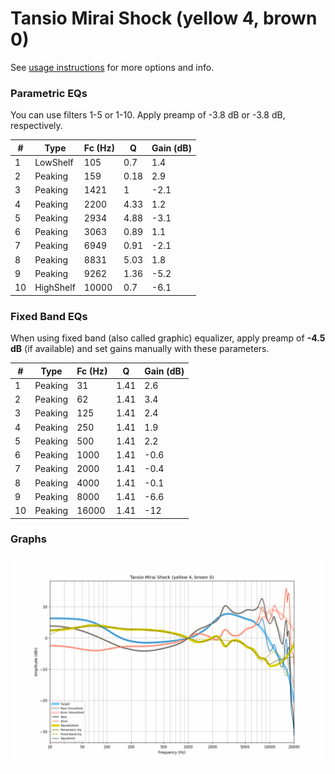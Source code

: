 # Tansio Mirai Shock (yellow 4, brown 0)
See [usage instructions](https://github.com/jaakkopasanen/AutoEq#usage) for more options and info.

### Parametric EQs
You can use filters 1-5 or 1-10. Apply preamp of -3.8 dB or -3.8 dB, respectively.

|   # | Type      |   Fc (Hz) |    Q |   Gain (dB) |
|-----|-----------|-----------|------|-------------|
|   1 | LowShelf  |       105 | 0.7  |         1.4 |
|   2 | Peaking   |       159 | 0.18 |         2.9 |
|   3 | Peaking   |      1421 | 1    |        -2.1 |
|   4 | Peaking   |      2200 | 4.33 |         1.2 |
|   5 | Peaking   |      2934 | 4.88 |        -3.1 |
|   6 | Peaking   |      3063 | 0.89 |         1.1 |
|   7 | Peaking   |      6949 | 0.91 |        -2.1 |
|   8 | Peaking   |      8831 | 5.03 |         1.8 |
|   9 | Peaking   |      9262 | 1.36 |        -5.2 |
|  10 | HighShelf |     10000 | 0.7  |        -6.1 |

### Fixed Band EQs
When using fixed band (also called graphic) equalizer, apply preamp of **-4.5 dB** (if available) and set gains manually with these parameters.

|   # | Type    |   Fc (Hz) |    Q |   Gain (dB) |
|-----|---------|-----------|------|-------------|
|   1 | Peaking |        31 | 1.41 |         2.6 |
|   2 | Peaking |        62 | 1.41 |         3.4 |
|   3 | Peaking |       125 | 1.41 |         2.4 |
|   4 | Peaking |       250 | 1.41 |         1.9 |
|   5 | Peaking |       500 | 1.41 |         2.2 |
|   6 | Peaking |      1000 | 1.41 |        -0.6 |
|   7 | Peaking |      2000 | 1.41 |        -0.4 |
|   8 | Peaking |      4000 | 1.41 |        -0.1 |
|   9 | Peaking |      8000 | 1.41 |        -6.6 |
|  10 | Peaking |     16000 | 1.41 |       -12   |

### Graphs
![](./Tansio%20Mirai%20Shock%20(yellow%204,%20brown%200).png)
